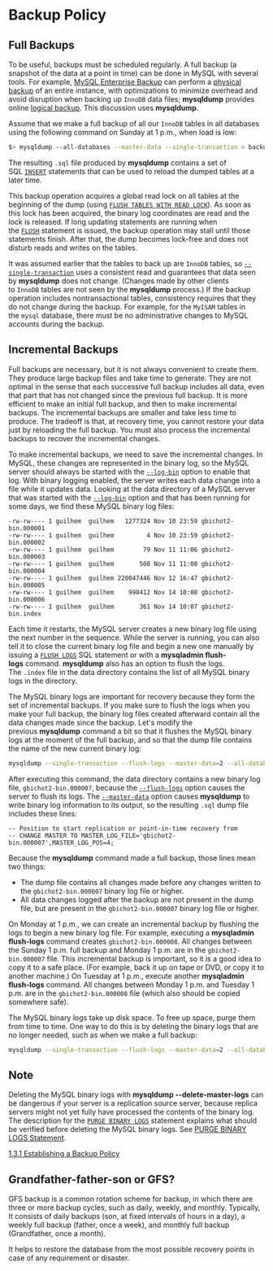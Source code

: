 # Backup Policy

## Full Backups

To be useful, backups must be scheduled regularly. A full backup (a snapshot of the data at a point in time) can be done in MySQL with several tools. For example, [MySQL Enterprise Backup](https://dev.mysql.com/doc/refman/5.7/en/mysql-enterprise-backup.html) can perform a [physical backup](https://dev.mysql.com/doc/refman/5.7/en/glossary.html#glos_physical_backup) of an entire instance, with optimizations to minimize overhead and avoid disruption when backing up `InnoDB` data files; **mysqldump** provides online [logical backup](https://dev.mysql.com/doc/refman/5.7/en/glossary.html#glos_logical_backup). This discussion uses **mysqldump**.

Assume that we make a full backup of all our `InnoDB` tables in all databases using the following command on Sunday at 1 p.m., when load is low:

```bash
$> mysqldump --all-databases --master-data --single-transaction > backup_sunday_1_PM.sql
```

The resulting `.sql` file produced by **mysqldump** contains a set of SQL [`INSERT`](https://dev.mysql.com/doc/refman/5.7/en/insert.html) statements that can be used to reload the dumped tables at a later time.

This backup operation acquires a global read lock on all tables at the beginning of the dump (using [`FLUSH TABLES WITH READ LOCK`](https://dev.mysql.com/doc/refman/5.7/en/flush.html#flush-tables-with-read-lock)). As soon as this lock has been acquired, the binary log coordinates are read and the lock is released. If long updating statements are running when the [`FLUSH`](https://dev.mysql.com/doc/refman/5.7/en/flush.html) statement is issued, the backup operation may stall until those statements finish. After that, the dump becomes lock-free and does not disturb reads and writes on the tables.

It was assumed earlier that the tables to back up are `InnoDB` tables, so [`--single-transaction`](https://dev.mysql.com/doc/refman/5.7/en/mysqldump.html#option_mysqldump_single-transaction) uses a consistent read and guarantees that data seen by **mysqldump** does not change. (Changes made by other clients to `InnoDB` tables are not seen by the **mysqldump** process.) If the backup operation includes nontransactional tables, consistency requires that they do not change during the backup. For example, for the `MyISAM` tables in the `mysql` database, there must be no administrative changes to MySQL accounts during the backup.

## Incremental Backups

Full backups are necessary, but it is not always convenient to create them. They produce large backup files and take time to generate. They are not optimal in the sense that each successive full backup includes all data, even that part that has not changed since the previous full backup. It is more efficient to make an initial full backup, and then to make incremental backups. The incremental backups are smaller and take less time to produce. The tradeoff is that, at recovery time, you cannot restore your data just by reloading the full backup. You must also process the incremental backups to recover the incremental changes.

To make incremental backups, we need to save the incremental changes. In MySQL, these changes are represented in the binary log, so the MySQL server should always be started with the [`--log-bin`](https://dev.mysql.com/doc/refman/5.7/en/replication-options-binary-log.html#option_mysqld_log-bin) option to enable that log. With binary logging enabled, the server writes each data change into a file while it updates data. Looking at the data directory of a MySQL server that was started with the [`--log-bin`](https://dev.mysql.com/doc/refman/5.7/en/replication-options-binary-log.html#option_mysqld_log-bin) option and that has been running for some days, we find these MySQL binary log files:

```simple
-rw-rw---- 1 guilhem  guilhem   1277324 Nov 10 23:59 gbichot2-bin.000001
-rw-rw---- 1 guilhem  guilhem         4 Nov 10 23:59 gbichot2-bin.000002
-rw-rw---- 1 guilhem  guilhem        79 Nov 11 11:06 gbichot2-bin.000003
-rw-rw---- 1 guilhem  guilhem       508 Nov 11 11:08 gbichot2-bin.000004
-rw-rw---- 1 guilhem  guilhem 220047446 Nov 12 16:47 gbichot2-bin.000005
-rw-rw---- 1 guilhem  guilhem    998412 Nov 14 10:08 gbichot2-bin.000006
-rw-rw---- 1 guilhem  guilhem       361 Nov 14 10:07 gbichot2-bin.index
```

Each time it restarts, the MySQL server creates a new binary log file using the next number in the sequence. While the server is running, you can also tell it to close the current binary log file and begin a new one manually by issuing a [`FLUSH LOGS`](https://dev.mysql.com/doc/refman/5.7/en/flush.html#flush-logs) SQL statement or with a **mysqladmin flush-logs** command. **mysqldump** also has an option to flush the logs. The `.index` file in the data directory contains the list of all MySQL binary logs in the directory.

The MySQL binary logs are important for recovery because they form the set of incremental backups. If you make sure to flush the logs when you make your full backup, the binary log files created afterward contain all the data changes made since the backup. Let's modify the previous **mysqldump** command a bit so that it flushes the MySQL binary logs at the moment of the full backup, and so that the dump file contains the name of the new current binary log:

```bash
mysqldump --single-transaction --flush-logs --master-data=2 --all-databases > backup_sunday_1_PM.sql
```

After executing this command, the data directory contains a new binary log file, `gbichot2-bin.000007`, because the [`--flush-logs`](https://dev.mysql.com/doc/refman/5.7/en/mysqldump.html#option_mysqldump_flush-logs) option causes the server to flush its logs. The [`--master-data`](https://dev.mysql.com/doc/refman/5.7/en/mysqldump.html#option_mysqldump_master-data) option causes **mysqldump** to write binary log information to its output, so the resulting `.sql` dump file includes these lines:

```simple
-- Position to start replication or point-in-time recovery from
-- CHANGE MASTER TO MASTER_LOG_FILE='gbichot2-bin.000007',MASTER_LOG_POS=4;
```

Because the **mysqldump** command made a full backup, those lines mean two things:

- The dump file contains all changes made before any changes written to the `gbichot2-bin.000007` binary log file or higher.
- All data changes logged after the backup are not present in the dump file, but are present in the `gbichot2-bin.000007` binary log file or higher.

On Monday at 1 p.m., we can create an incremental backup by flushing the logs to begin a new binary log file. For example, executing a **mysqladmin flush-logs** command creates `gbichot2-bin.000008`. All changes between the Sunday 1 p.m. full backup and Monday 1 p.m. are in the `gbichot2-bin.000007` file. This incremental backup is important, so it is a good idea to copy it to a safe place. (For example, back it up on tape or DVD, or copy it to another machine.) On Tuesday at 1 p.m., execute another **mysqladmin flush-logs** command. All changes between Monday 1 p.m. and Tuesday 1 p.m. are in the `gbichot2-bin.000008` file (which also should be copied somewhere safe).

The MySQL binary logs take up disk space. To free up space, purge them from time to time. One way to do this is by deleting the binary logs that are no longer needed, such as when we make a full backup:

```bash
mysqldump --single-transaction --flush-logs --master-data=2 --all-databases --delete-master-logs > backup_sunday_1_PM.sql
```

## Note

Deleting the MySQL binary logs with **mysqldump --delete-master-logs** can be dangerous if your server is a replication source server, because replica servers might not yet fully have processed the contents of the binary log. The description for the [`PURGE BINARY LOGS`](https://dev.mysql.com/doc/refman/5.7/en/purge-binary-logs.html) statement explains what should be verified before deleting the MySQL binary logs. See [PURGE BINARY LOGS Statement](https://dev.mysql.com/doc/refman/5.7/en/purge-binary-logs.html).

[1.3.1 Establishing a Backup Policy](https://dev.mysql.com/doc/mysql-backup-excerpt/5.7/en/backup-policy.html)

## Grandfather-father-son or GFS?

GFS backup is a common rotation scheme for backup, in which there are three or more backup cycles, such as daily, weekly, and monthly. Typically, It consists of daily backups (son, at fixed intervals of hours in a day), a weekly full backup (father, once a week), and monthly full backup (Grandfather, once a month).

It helps to restore the database from the most possible recovery points in case of any requirement or disaster.
